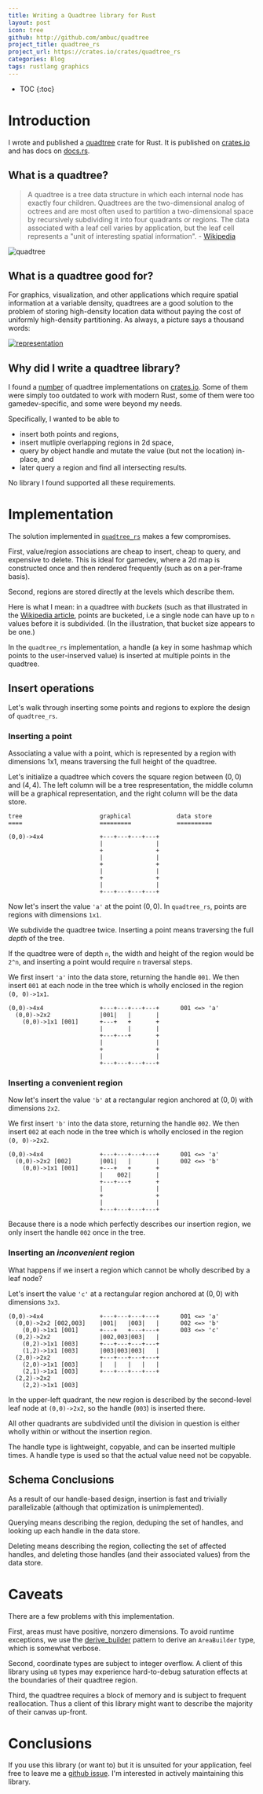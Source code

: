 ```yaml
---
title: Writing a Quadtree library for Rust
layout: post
icon: tree
github: http://github.com/ambuc/quadtree
project_title: quadtree_rs
project_url: https://crates.io/crates/quadtree_rs
categories: Blog
tags: rustlang graphics
---
```


* TOC
{:toc}

# Introduction
I wrote and published a [quadtree](https://en.wikipedia.org/wiki/Quadtree) crate 
for Rust. It is published on [crates.io](https://crates.io/crates/quadtree_rs) 
and has docs on [docs.rs](https://docs.rs/quadtree_rs/0.1.2/quadtree_rs/). 

## What is a quadtree?

 > A quadtree is a tree data structure in which each internal node has exactly
 > four children. Quadtrees are the two-dimensional analog of octrees and are
 > most often used to partition a two-dimensional space by recursively
 > subdividing it into four quadrants or regions. The data associated with a
 > leaf cell varies by application, but the leaf cell represents a "unit of
 > interesting spatial information". - [Wikipedia](https://en.wikipedia.org/wiki/Quadtree)

![quadtree](https://upload.wikimedia.org/wikipedia/commons/thumb/8/8b/Point_quadtree.svg/240px-Point_quadtree.svg.png)

## What is a quadtree good for?

For graphics, visualization, and other applications which require spatial
information at a variable density, quadtrees are a good solution to the problem
of storing high-density location data without paying the cost of uniformly
high-density partitioning. As always, a picture says a thousand words:

[![representation](https://www.researchgate.net/profile/Marco_Sortino/publication/257444716/figure/fig1/AS:297523286691840@1447946487323/Comparison-between-Raster-and-Quadtree-representation-of-a-complex-shape.png)](https://www.researchgate.net/figure/Comparison-between-Raster-and-Quadtree-representation-of-a-complex-shape_fig1_257444716)

## Why did I write a quadtree library?

I found a [number](https://crates.io/search?q=quadtree) of quadtree
implementations on [crates.io](https://crates.io/). Some of them were simply too
outdated to work with modern Rust, some of them were too gamedev-specific, and
some were beyond my needs. 

Specifically, I wanted to be able to 
 - insert both points and regions,
 - insert mutliple overlapping regions in 2d space,
 - query by object handle and mutate the value (but not the location) in-place,
   and
 - later query a region and find all intersecting results. 

No library I found supported all these requirements.

# Implementation

The solution implemented in 
[`quadtree_rs`](https://crates.io/crates/quadtree_rs) makes a few compromises. 

First, value/region associations are cheap to insert, cheap to query, and
expensive to delete. This is ideal for gamedev, where a 2d map is constructed
once and then rendered frequently (such as on a per-frame basis). 

Second, regions are stored directly at the levels which describe them.

Here is what I mean: in a quadtree with _buckets_ (such as that illustrated in
the [Wikipedia article](https://en.wikipedia.org/wiki/File:Point_quadtree.svg),
points are bucketed, i.e a single node can have up to `n` values before it is
subdivided. (In the illustration, that bucket size appears to be one.)

In the `quadtree_rs` implementation, a handle (a key in some hashmap which
points to the user-inserved value) is inserted at multiple points in the
quadtree.

## Insert operations

Let's walk through inserting some points and regions to explore the design of
`quadtree_rs`.

### Inserting a point

Associating a value with a point, which is represented by a region with
dimensions 1x1, means traversing the full height of the quadtree.

Let's initialize a quadtree which covers the square region between $(0, 0)$ and
$(4, 4)$. The left column will be a tree respresentation, the middle column
will be a graphical representation, and the right column will be the data store.

```
tree                      graphical             data store
====                      =========             ==========

(0,0)->4x4                +---+---+---+---+
                          |               |
                          +               +
                          |               |
                          +               +
                          |               |
                          +               +
                          |               |
                          +---+---+---+---+
```

Now let's insert the value `'a'` at the point $(0, 0)$. In `quadtree_rs`, points
are regions with dimensions `1x1`.

We subdivide the quadtree twice. Inserting a point means traversing the full
_depth_ of the tree. 

If the quadtree were of depth `n`, the width and height of the region would be
`2^n`, and inserting a point would require `n` traversal steps.

We first insert `'a'` into the data store, returning the handle `001`. We then
insert `001` at each node in the tree which is wholly enclosed in the region
`(0, 0)->1x1`.

```
(0,0)->4x4                +---+---+---+---+      001 <=> 'a'
  (0,0)->2x2              |001|   |       |
    (0,0)->1x1 [001]      +---+   +       +
                          |       |       |
                          +---+---+       +
                          |               |
                          +               +
                          |               |
                          +---+---+---+---+
```

### Inserting a convenient region

Now let's insert the value `'b'` at a rectangular region anchored at $(0, 0)$
with dimensions `2x2`. 

We first insert `'b'` into the data store, returning the handle `002`. We then
insert `002` at each node in the tree which is wholly enclosed in the region
`(0, 0)->2x2`.

```
(0,0)->4x4                +---+---+---+---+      001 <=> 'a'
  (0,0)->2x2 [002]        |001|   |       |      002 <=> 'b'
    (0,0)->1x1 [001]      +---+   +       +
                          |    002|       |
                          +---+---+       +
                          |               |
                          +               +
                          |               |
                          +---+---+---+---+
```

Because there is a node which perfectly describes our insertion region, we only
insert the handle `002` once in the tree.

### Inserting an _inconvenient_ region

What happens if we insert a region which cannot be wholly described by a leaf
node?

Let's insert the value `'c'` at a rectangular region anchored at $(0, 0)$ with
dimensions `3x3`.

```
(0,0)->4x4                +---+---+---+---+      001 <=> 'a'
  (0,0)->2x2 [002,003]    |001|   |003|   |      002 <=> 'b'
    (0,0)->1x1 [001]      +---+   +---+---+      003 <=> 'c'
  (0,2)->2x2              |002,003|003|   |
    (0,2)->1x1 [003]      +---+---+---+---+
    (1,2)->1x1 [003]      |003|003|003|   |
  (2,0)->2x2              +---+---+---+---+
    (2,0)->1x1 [003]      |   |   |   |   |
    (2,1)->1x1 [003]      +---+---+---+---+
  (2,2)->2x2
    (2,2)->1x1 [003]
```

In the upper-left quadrant, the new region is described by the second-level leaf
node at `(0,0)->2x2`, so the handle (`003`) is inserted there. 

All other quadrants are subdivided until the division in question is either
wholly within or without the insertion region.

The handle type is lightweight, copyable, and can be inserted multiple times. A
handle type is used so that the actual value need not be copyable.

## Schema Conclusions

As a result of our handle-based design, insertion is fast and trivially
parallelizable (although that optimization is unimplemented). 

Querying means describing the region, deduping the set of handles, and looking
up each handle in the data store. 

Deleting means describing the region, collecting the set of affected handles,
and deleting those handles (and their associated values) from the data store.

# Caveats

There are a few problems with this implementation.

First, areas must have positive, nonzero dimensions. To avoid runtime
exceptions, we use the [derive_builder](https://docs.rs/derive_builder/) pattern
to derive an `AreaBuilder` type, which is somewhat verbose.

Second, coordinate types are subject to integer overflow. A client of this
library using `u8` types may experience hard-to-debug saturation effects at the
boundaries of their quadtree region.

Third, the quadtree requires a block of memory and is subject to frequent
reallocation. Thus a client of this library might want to describe the majority
of their canvas up-front.

# Conclusions

If you use this library (or want to) but it is unsuited for your application,
feel free to leave me a [github
issue](https://github.com/ambuc/quadtree/issues). I'm interested in
actively maintaining this library.
